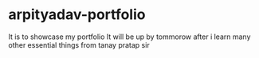 # arpityadav-portfolio
It is to showcase my portfolio
It will be up by tommorow after i learn many other essential things from tanay pratap sir 
